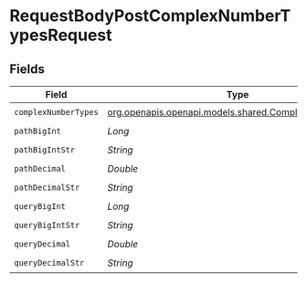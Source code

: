 # RequestBodyPostComplexNumberTypesRequest


## Fields

| Field                                                                                              | Type                                                                                               | Required                                                                                           | Description                                                                                        |
| -------------------------------------------------------------------------------------------------- | -------------------------------------------------------------------------------------------------- | -------------------------------------------------------------------------------------------------- | -------------------------------------------------------------------------------------------------- |
| `complexNumberTypes`                                                                               | [org.openapis.openapi.models.shared.ComplexNumberTypes](../../models/shared/ComplexNumberTypes.md) | :heavy_check_mark:                                                                                 | N/A                                                                                                |
| `pathBigInt`                                                                                       | *Long*                                                                                             | :heavy_check_mark:                                                                                 | N/A                                                                                                |
| `pathBigIntStr`                                                                                    | *String*                                                                                           | :heavy_check_mark:                                                                                 | N/A                                                                                                |
| `pathDecimal`                                                                                      | *Double*                                                                                           | :heavy_check_mark:                                                                                 | N/A                                                                                                |
| `pathDecimalStr`                                                                                   | *String*                                                                                           | :heavy_check_mark:                                                                                 | N/A                                                                                                |
| `queryBigInt`                                                                                      | *Long*                                                                                             | :heavy_check_mark:                                                                                 | N/A                                                                                                |
| `queryBigIntStr`                                                                                   | *String*                                                                                           | :heavy_check_mark:                                                                                 | N/A                                                                                                |
| `queryDecimal`                                                                                     | *Double*                                                                                           | :heavy_check_mark:                                                                                 | N/A                                                                                                |
| `queryDecimalStr`                                                                                  | *String*                                                                                           | :heavy_check_mark:                                                                                 | N/A                                                                                                |